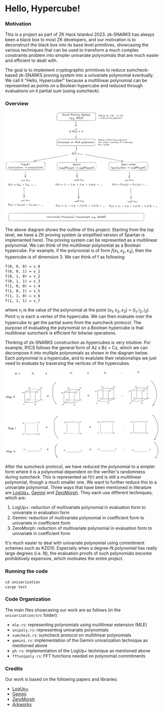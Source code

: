 # Hello, Hypercube!

### Motivation

This is a project as part of ZK Hack Istanbul 2023. zk-SNARKS has always been a black box to most ZK developers, and our motivation is to deconstruct the black box into its base level primitives, showcasing the various techniques that can be used to transform a much complex constraints problem into simpler univariate polynomials that are much easier and efficient to dealt with.

The goal is to implement cryptographic primitives to reduce sumcheck-based zk-SNARKS proving system into a univariate polynomial eventually. We call it "Hello, Hypercube!" because a multilinear polynomial can be represented as points on a Boolean hypercube and reduced through evaluations on it partial sum (using sumcheck).

### Overview

![Overview](./img/univarization.png)

The above diagram shows the outline of this project. Starting from the top level, we have a ZK proving system (a simplified version of Spartan is implemented here). The proving system can be represented as a multilinear polynomial. We can think of the multilinear polynomial as a Boolean hypercube. For example, if the polynomial is of form $`f(x_1, x_2, x_3)`$, then the hypercube is of dimension 3. We can think of f as following:
```
f(0, 0, 0) = v_0
f(0, 0, 1) = v_1
f(0, 1, 0) = v_2
f(0, 1, 1) = v_3
f(1, 0, 0) = v_4
f(1, 0, 1) = v_5
f(1, 1, 0) = v_6
f(1, 1, 1) = v_7
```
where $`v_i`$ is the value of the polynomial at the point $`(x_1, x_2, x_3)`$ = $`(i_1, i_2, i_3)`$. Point $`v_i`$ is each a vertex of the hypercube. We can then evaluate over the hypercube to get the partial sums from the sumcheck protocol. The purpose of evaluating the polynomial on a Boolean hypercube is that multilinear sumcheck is efficient for bitwise operations.

Thinking of zk-SNARKS construction as hypercubes is very intuitive. For example, R1CS follows the general form of Az x Bz = Cz, which we can decompose it into multiple polynomials as shown in the diagram below. Each polynomial is a hypercube, and to evalutate their relationships we just need to evaluate by traversing the vertices of the hypercubes.

![hypercube](./img/hypercube.png)

After the sumcheck protocol, we have reduced the polynomial to a simpler form where it is a polynomial dependent on the verifier's randomness during sumcheck. This is represented as f(r) and is still a multilinear polynomial, though a much smaller one. We want to further reduce this to a univariate polynomial. Three ways that have been mentioned in literature are [LogUp+](https://eprint.iacr.org/2023/1284.pdf), [Gemini](https://eprint.iacr.org/2022/420.pdf) and [ZeroMorph](https://eprint.iacr.org/2023/917.pdf). They each use different techniques, which are:
1. LogUp+: reduction of multivariate polynomial in evaluation form to univariate in evaluation form
2. Gemini: reduction of multivariate polynomial in coefficient form to univariate in coefficient form
3. ZeroMorph: reduction of multivariate polynomial in evaluation form to univariate in coefficient form

It's much easier to deal with univariate polynomial using commitment schemes such as KZG10. Especially when a degree-N polynomial has really large degrees (i.e. N), the evaluation proofs of such polynomials become prohibitively expensive, which motivates the entire project.

### Running the code

```
cd univarization
cargo test
```

### Code Organization

The main files showcasing our work are as follows (in the `univarization/src` folder):
- `mle.rs`: representing polynomials using multilinear extension (MLE)
- `unipoly.rs`: representing univariate polynomials
- `sumcheck.rs`: sumcheck protocol on multilinear polynomials
- `gemini.rs`: implementation of the Gemini univarization technique as mentioned above
- `ph.rs`: implementation of the LogUp+ technique as mentioned above
- `fftunipoly.rs`: FFT functions needed on polynomial commitments

### Credits

Our work is based on the following papers and libraries:
- [LogUp+](https://eprint.iacr.org/2023/1284.pdf)
- [Gemini](https://eprint.iacr.org/2022/420.pdf)
- [ZeroMorph](https://eprint.iacr.org/2023/917.pdf)
- [Arkworks](https://github.com/arkworks-rs)